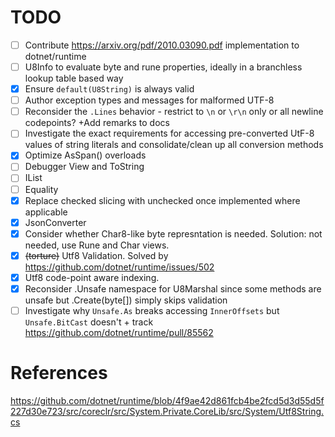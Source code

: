 # TODO
- [ ] Contribute https://arxiv.org/pdf/2010.03090.pdf implementation to dotnet/runtime
- [ ] U8Info to evaluate byte and rune properties, ideally in a branchless lookup table based way
- [x] Ensure `default(U8String)` is always valid
- [ ] Author exception types and messages for malformed UTF-8
- [ ] Reconsider the `.Lines` behavior - restrict to `\n` or `\r\n` only or all newline codepoints? +Add remarks to docs
- [ ] Investigate the exact requirements for accessing pre-converted UtF-8 values of string literals and consolidate/clean up all conversion methods
- [x] Optimize AsSpan() overloads
- [ ] Debugger View and ToString
- [ ] IList<byte>
- [ ] Equality
- [x] Replace checked slicing with unchecked once implemented where applicable
- [x] JsonConverter
- [x] Consider whether Char8-like byte represntation is needed. Solution: not needed, use Rune and Char views.
- [x] ~~(torture)~~ Utf8 Validation. Solved by https://github.com/dotnet/runtime/issues/502
- [x] Utf8 code-point aware indexing. 
- [x] Reconsider .Unsafe namespace for U8Marshal since some methods are unsafe but .Create(byte[]) simply skips validation
- [ ] Investigate why `Unsafe.As` breaks accessing `InnerOffsets` but `Unsafe.BitCast` doesn't + track https://github.com/dotnet/runtime/pull/85562

# References
https://github.com/dotnet/runtime/blob/4f9ae42d861fcb4be2fcd5d3d55d5f227d30e723/src/coreclr/src/System.Private.CoreLib/src/System/Utf8String.cs
